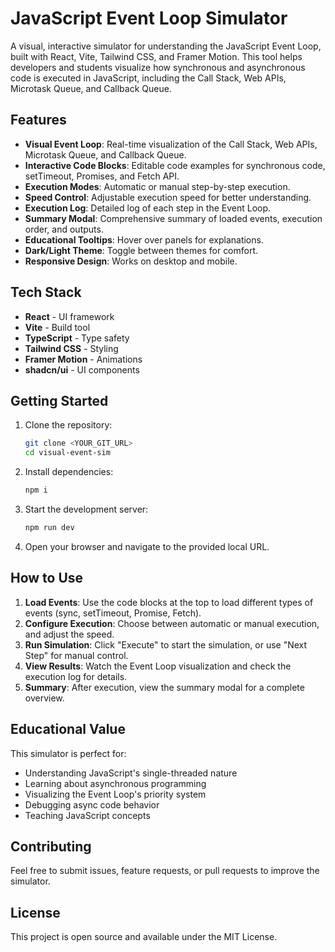 # JavaScript Event Loop Simulator

A visual, interactive simulator for understanding the JavaScript Event Loop, built with React, Vite, Tailwind CSS, and Framer Motion. This tool helps developers and students visualize how synchronous and asynchronous code is executed in JavaScript, including the Call Stack, Web APIs, Microtask Queue, and Callback Queue.

## Features

- **Visual Event Loop**: Real-time visualization of the Call Stack, Web APIs, Microtask Queue, and Callback Queue.
- **Interactive Code Blocks**: Editable code examples for synchronous code, setTimeout, Promises, and Fetch API.
- **Execution Modes**: Automatic or manual step-by-step execution.
- **Speed Control**: Adjustable execution speed for better understanding.
- **Execution Log**: Detailed log of each step in the Event Loop.
- **Summary Modal**: Comprehensive summary of loaded events, execution order, and outputs.
- **Educational Tooltips**: Hover over panels for explanations.
- **Dark/Light Theme**: Toggle between themes for comfort.
- **Responsive Design**: Works on desktop and mobile.

## Tech Stack

- **React** - UI framework
- **Vite** - Build tool
- **TypeScript** - Type safety
- **Tailwind CSS** - Styling
- **Framer Motion** - Animations
- **shadcn/ui** - UI components

## Getting Started

1. Clone the repository:
   ```sh
   git clone <YOUR_GIT_URL>
   cd visual-event-sim
   ```

2. Install dependencies:
   ```sh
   npm i
   ```

3. Start the development server:
   ```sh
   npm run dev
   ```

4. Open your browser and navigate to the provided local URL.

## How to Use

1. **Load Events**: Use the code blocks at the top to load different types of events (sync, setTimeout, Promise, Fetch).
2. **Configure Execution**: Choose between automatic or manual execution, and adjust the speed.
3. **Run Simulation**: Click "Execute" to start the simulation, or use "Next Step" for manual control.
4. **View Results**: Watch the Event Loop visualization and check the execution log for details.
5. **Summary**: After execution, view the summary modal for a complete overview.

## Educational Value

This simulator is perfect for:
- Understanding JavaScript's single-threaded nature
- Learning about asynchronous programming
- Visualizing the Event Loop's priority system
- Debugging async code behavior
- Teaching JavaScript concepts

## Contributing

Feel free to submit issues, feature requests, or pull requests to improve the simulator.

## License

This project is open source and available under the MIT License.
